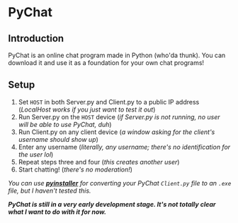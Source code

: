# PyChat

## Introduction
PyChat is an online chat program made in Python (who'da thunk).
You can download it and use it as a foundation for your own chat programs!

## Setup
1. Set ```HOST``` in both Server.py and Client.py to a public IP address (*LocalHost works if you just want to test it out*)
2. Run Server.py on the ```HOST``` device (*if Server.py is not running, no user will be able to use PyChat, duh*)
3. Run Client.py on any client device (*a window asking for the client's username should show up*)
4. Enter any username (*literally, any username; there's no identification for the user lol*)
5. Repeat steps three and four (*this creates another user*)
6. Start chatting! (*there's no moderation!*)

*You can use [**pyinstaller**](https://pyinstaller.org/en/stable/?adlt=strict&redig=015340A9572A4814855724C9985239F0&toWww=1) for converting your PyChat ```Client.py``` file to an ```.exe``` file, but I haven't tested this.*

***PyChat is still in a very early development stage. It's not totally clear what I want to do with it for now.***
